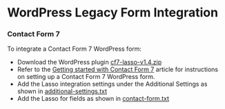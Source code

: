 <h1>WordPress Legacy Form Integration</h1>

<h3><a name="cf7-plugin">Contact Form 7</a></h3>
<p>To integrate a Contact Form 7 WordPress form:</p>
<ul>
<li>Download the WordPress plugin <a href="https://github.com/eci-lasso/wp-plugin/tree/main/Legacy%20Contact%20Form%207%20Plugin/cf7-lasso-v1.4.zip" download>cf7-lasso-v1.4.zip</a></li>
<li>Refer to the <a href="https://contactform7.com/getting-started-with-contact-form-7/" target="_blank">Getting started with Contact Form 7</a> article for instructions on setting up a Contact Form 7 WordPress form.</li>
<li>Add the Lasso integration settings under the Additional Settings as shown in <a href="https://github.com/eci-lasso/wp-plugin/blob/main/Legacy%20Contact%20Form%207%20Plugin/additional-settings.txt" target="_blank">additional-settings.txt</a></li>
<li>Add the Lasso for fields as shown in <a href="https://github.com/eci-lasso/wp-plugin/blob/main/Legacy%20Contact%20Form%207%20Plugin/contact-form.txt" target="_blank">contact-form.txt</a></li>
</ul>
